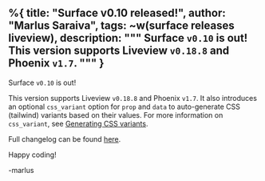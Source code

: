 %{
  title: "Surface v0.10 released!",
  author: "Marlus Saraiva",
  tags: ~w(surface releases liveview),
  description: """
  Surface `v0.10` is out! This version supports Liveview `v0.18.8` and Phoenix `v1.7`.
  """
}
---

Surface `v0.10` is out!

This version supports Liveview `v0.18.8` and Phoenix `v1.7`. It also
introduces an optional `css_variant` option for `prop` and `data` to auto-generate CSS (tailwind)
variants based on their values. For more information on `css_variant`, see [Generating CSS variants](/scoped_css#generating-css-variants-(tailwind-only)).

Full changelog can be found [here](https://github.com/surface-ui/surface/blob/main/CHANGELOG.md#v0100-2023-04-18).

Happy coding!

-marlus